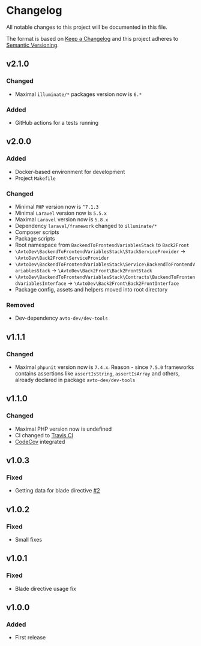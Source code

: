 # Changelog

All notable changes to this project will be documented in this file.

The format is based on [Keep a Changelog][keepachangelog] and this project adheres to [Semantic Versioning][semver].

## v2.1.0

### Changed

- Maximal `illuminate/*` packages version now is `6.*`

### Added

- GitHub actions for a tests running

## v2.0.0

### Added

- Docker-based environment for development
- Project `Makefile`

### Changed

- Minimal `PHP` version now is `^7.1.3`
- Minimal `Laravel` version now is `5.5.x`
- Maximal `Laravel` version now is `5.8.x`
- Dependency `laravel/framework` changed to `illuminate/*`
- Composer scripts
- Package scripts
- Root namespace from `BackendToFrontendVariablesStack` to `Back2Front`
- `\AvtoDev\BackendToFrontendVariablesStack\StackServiceProvider` &rarr; `\AvtoDev\Back2Front\ServiceProvider`
- `\AvtoDev\BackendToFrontendVariablesStack\Service\BackendToFrontendVariablesStack` &rarr; `\AvtoDev\Back2Front\Back2FrontStack`
- `\AvtoDev\BackendToFrontendVariablesStack\Contracts\BackendToFrontendVariablesInterface` &rarr; `\AvtoDev\Back2Front\Back2FrontInterface`
- Package config, assets and helpers moved into root directory

### Removed

- Dev-dependency `avto-dev/dev-tools`

## v1.1.1

### Changed

- Maximal `phpunit` version now is `7.4.x`. Reason - since `7.5.0` frameworks contains assertions like `assertIsString`, `assertIsArray` and others, already declared in package `avto-dev/dev-tools`

## v1.1.0

### Changed

- Maximal PHP version now is undefined
- CI changed to [Travis CI][travis]
- [CodeCov][codecov] integrated

[travis]:https://travis-ci.org/
[codecov]:https://codecov.io/

## v1.0.3

### Fixed

- Getting data for blade directive [#2]

[#2]:https://github.com/avto-dev/back2front-laravel/issues/2

## v1.0.2

### Fixed

- Small fixes

## v1.0.1

### Fixed

- Blade directive usage fix

## v1.0.0

### Added

- First release

[keepachangelog]:https://keepachangelog.com/en/1.0.0/
[semver]:https://semver.org/spec/v2.0.0.html
